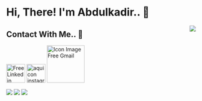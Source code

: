 # Hi, There! I'm Abdulkadir.. :balloon:
<img align='right' src="https://github-readme-stats.vercel.app/api?username=abdlkdrS&show_icons=true">

## Contact With Me.. :bell:
<a href="https://www.linkedin.com/in/abdulkadir-soysal-963580147/" title="Linkedin"><img src="https://www.freeiconspng.com/uploads/linkedin-logo-8.png" width="50" alt="Free Linkedin Logo Png Download Images" /></a>
<a href="https://www.instagram.com/abdlkdrr/" title="Instagram"><img src="https://www.freeiconspng.com/uploads/aquicon-instagram-icon-1.png" width="50" alt="aquicon instagram icon" /></a>
<a href="mailto:soysalabdulkadir@gmail.com" title="Gmail"><img src="https://www.freeiconspng.com/uploads/gmail-icon-16.png" width="100" alt="Icon Image Free Gmail" /></a>


[![](https://img.shields.io/github/followers/abdlkdrS?style=social)](https://github.com/abdlkdrS?tab=followers)
![](https://img.shields.io/github/stars/abdlkdrS?style=social)
[![](https://visitor-badge.glitch.me/badge?page_id=abdlkdrS.visitor-badge)](https://GitHub.com/abdlkdrS/StrapDown.js/stargazers/)

